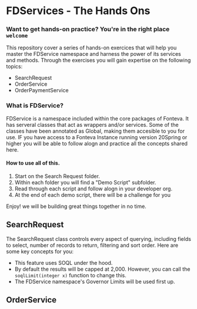 # FDServices - The Hands Ons

### Want to get hands-on practice? You're in the right place `welcome`

This repository cover a series of hands-on exercices that will help you master the FDService namespace and harness the power of its services and methods. Through the exercises you will gain expertise on the following topics:

* SearchRequest
* OrderService
* OrderPaymentService

### What is FDService?
FDService is a namespace included within the core packages of Fonteva. It has serveral classes that act as wrappers and/or services. Some of the classes have been annotated as Global, making them accesible to you for use. IF you have access to a Fonteva Instance running version 20Spring  or higher you will be able to follow alogn and practice all the concepts shared here.

#### How to use all of this.
1. Start on the Search Request folder.
2. Within each folder you will find a "Demo Script" subfolder.
3. Read through each script and follow alogn in your developer org.
4. At the end of each demo script, there will be a challenge for you

Enjoy! we will be building great things together in no time.

## SearchRequest
The SearchRequest class controls every aspect of querying, including fields to select, number of records to return, filtering and sort order. Here are some key concepts for you:

* This feature uses SOQL under the hood.
* By default the results will be capped at 2,000. However, you can call the `soqlLimit(integer x)` function to change this.
* The FDService namespace's Governor Limits will be used first up.

## OrderService



